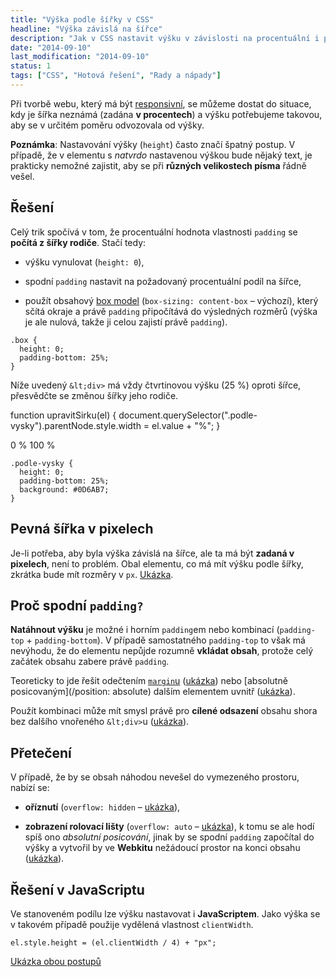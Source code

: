 ```yaml
---
title: "Výška podle šířky v CSS"
headline: "Výška závislá na šířce"
description: "Jak v CSS nastavit výšku v závislosti na procentuální i pevné šířce."
date: "2014-09-10"
last_modification: "2014-09-10"
status: 1
tags: ["CSS", "Hotová řešení", "Rady a nápady"]
---
```


Při tvorbě webu, který má být [responsivní](/mobilni-web), se můžeme dostat do situace, kdy je šířka neznámá (zadána **v procentech**) a výšku potřebujeme takovou, aby se v určitém poměru odvozovala od výšky.

**Poznámka**: Nastavování výšky (`height`) často značí špatný postup. V případě, že v elementu s *natvrdo* nastavenou výškou bude nějaký text, je prakticky nemožné zajistit, aby se při **různých velikostech písma** řádně vešel.

## Řešení

Celý trik spočívá v tom, že procentuální hodnota vlastnosti `padding` se **počítá z šířky rodiče**. Stačí tedy:

  - výšku vynulovat (`height: 0`),

  - spodní `padding` nastavit na požadovaný procentuální podíl na šířce,

  - použít obsahový [box model](/box-model) (`box-sizing: content-box` – výchozí), který sčítá okraje a právě `padding` připočítává do výsledných rozměrů (výška je ale nulová, takže ji celou zajistí právě `padding`).

```
.box {
  height: 0;
  padding-bottom: 25%;
}
```

Níže uvedený `&lt;div>` má vždy čtvrtinovou výšku (25 %) oproti šířce, přesvědčte se změnou šířky jeho rodiče.

  function upravitSirku(el) {
    document.querySelector(".podle-vysky").parentNode.style.width = el.value + "%";
  }

0 %  100 %

    .podle-vysky {
      height: 0;
      padding-bottom: 25%;
      background: #0D6AB7;
    }

## Pevná šířka v pixelech

Je-li potřeba, aby byla výška závislá na šířce, ale ta má být **zadaná v pixelech**, není to problém. Obal elementu, co má mít výšku podle šířky, zkrátka bude mít rozměry v `px`. [Ukázka](http://kod.djpw.cz/aofb).

## Proč spodní `padding?`

**Natáhnout výšku** je možné i horním `padding`em nebo kombinací (`padding-top` + `padding-bottom`). V případě samostatného `padding-top` to však má nevýhodu, že do elementu nepůjde rozumně **vkládat obsah**, protože celý začátek obsahu zabere právě `padding`.

Teoreticky to jde řešit odečtením [`margin`u](/margin) ([ukázka](http://kod.djpw.cz/cofb)) nebo [absolutně posicovaným](/position: absolute) dalším elementem uvnitř ([ukázka](http://kod.djpw.cz/dofb)).

Použít kombinaci může mít smysl právě pro **cílené odsazení** obsahu shora bez dalšího vnořeného `&lt;div>`u ([ukázka](http://kod.djpw.cz/bofb)).

## Přetečení

V případě, že by se obsah náhodou nevešel do vymezeného prostoru, nabízí se:

  - **oříznutí** (`overflow: hidden` – [ukázka](http://kod.djpw.cz/fofb)),

  - **zobrazení rolovací lišty** (`overflow: auto` – [ukázka](http://kod.djpw.cz/gofb)), k tomu se ale hodí spíš ono *absolutní posicování*, jinak by se spodní `padding` započítal do výšky a vytvořil by ve **Webkitu** nežádoucí prostor na konci obsahu ([ukázka](http://kod.djpw.cz/eofb)).

## Řešení v JavaScriptu

Ve stanoveném podílu lze výšku nastavovat i **JavaScriptem**. Jako výška se v takovém případě použije vydělená vlastnost `clientWidth`.

```
el.style.height = (el.clientWidth / 4) + "px";
```

[Ukázka obou postupů](http://kod.djpw.cz/hofb)